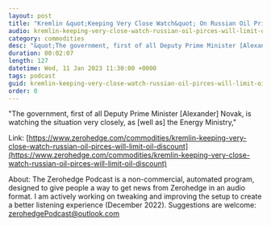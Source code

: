 ```yaml
---
layout: post
title: "Kremlin &quot;Keeping Very Close Watch&quot; On Russian Oil Prices, Will Limit Oil Discount"
audio: kremlin-keeping-very-close-watch-russian-oil-pirces-will-limit-oil-discount-0
category: commodities
desc: "&quot;The government, first of all Deputy Prime Minister [Alexander] Novak, is watching the situation very closely, as [well as] the Energy Ministry,&quot;"
duration: 00:02:07
length: 127
datetime: Wed, 11 Jan 2023 11:30:00 +0000
tags: podcast
guid: kremlin-keeping-very-close-watch-russian-oil-pirces-will-limit-oil-discount-0
order: 0
---
```

&quot;The government, first of all Deputy Prime Minister [Alexander] Novak, is watching the situation very closely, as [well as] the Energy Ministry,&quot;

Link: [https://www.zerohedge.com/commodities/kremlin-keeping-very-close-watch-russian-oil-pirces-will-limit-oil-discount](https://www.zerohedge.com/commodities/kremlin-keeping-very-close-watch-russian-oil-pirces-will-limit-oil-discount)

About: The Zerohedge Podcast is a non-commercial, automated program, designed to give people a way to get news from Zerohedge in an audio format.  I am actively working on tweaking and improving the setup to create a better listening experience (December 2022).  Suggestions are welcome: [zerohedgePodcast@outlook.com](mailto:zerohedgePodcast@outlook.com)
